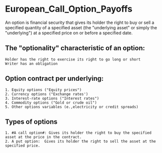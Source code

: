 # European_Call_Option_Payoffs
An option is financial security that gives its holder the right to buy or sell a specified quantity of a specified asset (the "underlying asset" or simply the "underlying") at a specified price on or before a specified date.

## The "optionality" characteristic of an option:

    Holder has the right to exercise its right to go long or short
    Writer has an obligation 

  ## Option contract per underlying:
  
    1. Equity options ("Equity prices")
    2. Currency options ("Exchange rates')
    3. Interest-rate options ("Interest rates")
    4. Commodity options ("Gold or crude oil")
    5. Other options variables (e.,electricity or credit spreads)


## Types of options

    1. #A call option#: Gives its holder the right to buy the specified asset at the price in the contract.
    2. A put option:  Gives its holder the right to sell the asset at the specified price.
